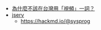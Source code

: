 - [為什麼不該在台灣用「視頻」一詞？](https://matters.news/@tenz1225/39071-%E7%82%BA%E4%BB%80%E9%BA%BC%E4%B8%8D%E8%A9%B2%E5%9C%A8%E5%8F%B0%E7%81%A3%E7%94%A8-%E8%A6%96%E9%A0%BB-%E4%B8%80%E8%A9%9E-bafyreihcgpryo6watzdrg7t4ixwi73qcy4rfafenbpyh4pvpwgb72bgfsq)
- [jserv](http://wiki.csie.ncku.edu.tw/User/jserv)
	- https://hackmd.io/@sysprog